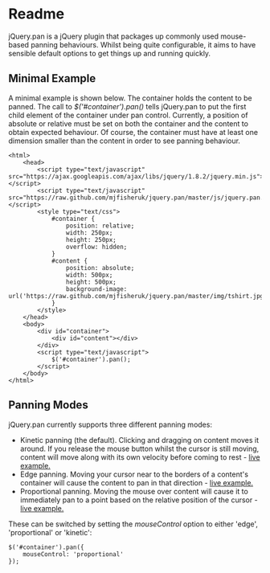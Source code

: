 Readme
======

jQuery.pan is a jQuery plugin that packages up commonly used mouse-based panning behaviours. Whilst being quite configurable, it aims to have sensible default options to get things up and running quickly.

Minimal Example
---------------

A minimal example is shown below. The container holds the content to be panned. The call to _$('#container').pan()_ tells jQuery.pan to put the first child element of the container under pan control. Currently, a position of absolute or relative must be set on both the container and the content to obtain expected behaviour. Of course, the container must have at least one dimension smaller than the content in order to see panning behaviour.

	<html>
	    <head>
	        <script type="text/javascript" src="https://ajax.googleapis.com/ajax/libs/jquery/1.8.2/jquery.min.js"></script>
	        <script type="text/javascript" src="https://raw.github.com/mjfisheruk/jquery.pan/master/js/jquery.pan.js"></script>
	        <style type="text/css">
	            #container {
	                position: relative;
	                width: 250px;
	                height: 250px;
	                overflow: hidden;
	            }            
	            #content {
	                position: absolute;
	                width: 500px;
	                height: 500px;
	                background-image: url('https://raw.github.com/mjfisheruk/jquery.pan/master/img/tshirt.jpg');
	            }
	        </style>
	    </head>
	    <body>
	        <div id="container">
	            <div id="content"></div>
	        </div>
	        <script type="text/javascript">
	            $('#container').pan();
	        </script>
	    </body>
	</html>

Panning Modes
-------------

jQuery.pan currently supports three different panning modes:

* Kinetic panning (the default). Clicking and dragging on content moves it around. If you release the mouse button whilst the cursor is still moving, content will move along with its own velocity before coming to rest - [live example.](http://htmlpreview.github.com/?https://github.com/mjfisheruk/jquery.pan/blob/master/examples/kinetic.html)
* Edge panning. Moving your cursor near to the borders of a content's container will cause the content to pan in that direction - [live example.](http://htmlpreview.github.com/?https://github.com/mjfisheruk/jquery.pan/blob/master/examples/edge.html)
* Proportional panning. Moving the mouse over content will cause it to immediately pan to a point based on the relative position of the cursor - [live example.](http://htmlpreview.github.com/?https://github.com/mjfisheruk/jquery.pan/blob/master/examples/proportional.html)

These can be switched by setting the _mouseControl_ option to either 'edge', 'proportional' or 'kinetic':
	
	$('#container').pan({
		mouseControl: 'proportional'
	});